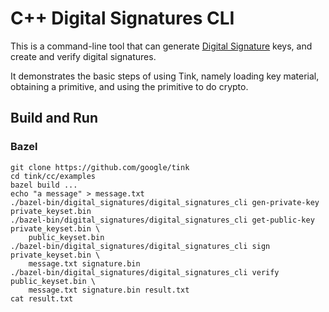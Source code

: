 # C++ Digital Signatures CLI

This is a command-line tool that can generate
[Digital Signature](../../../g3doc/PRIMITIVES.md#digital-signatures)
keys, and create and verify digital signatures.

It demonstrates the basic steps of using Tink, namely loading key material,
obtaining a primitive, and using the primitive to do crypto.

## Build and Run

### Bazel

```shell
git clone https://github.com/google/tink
cd tink/cc/examples
bazel build ...
echo "a message" > message.txt
./bazel-bin/digital_signatures/digital_signatures_cli gen-private-key private_keyset.bin
./bazel-bin/digital_signatures/digital_signatures_cli get-public-key private_keyset.bin \
    public_keyset.bin
./bazel-bin/digital_signatures/digital_signatures_cli sign private_keyset.bin \
    message.txt signature.bin
./bazel-bin/digital_signatures/digital_signatures_cli verify public_keyset.bin \
    message.txt signature.bin result.txt
cat result.txt
```
